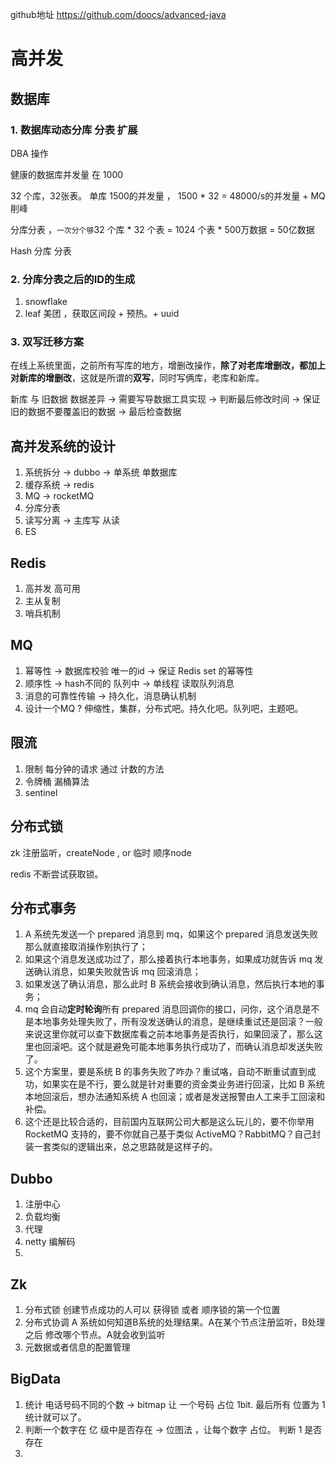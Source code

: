 
github地址 https://github.com/doocs/advanced-java

# 高并发

## 数据库

### 1. 数据库动态分库 分表 扩展

DBA 操作

健康的数据库并发量 在 1000

32 个库，32张表。 单库  1500的并发量 ， 1500 * 32 = 48000/s的并发量 + MQ 削峰

分库分表 ，`一次分个够`32 个库 * 32 个表 = 1024 个表 * 500万数据 = 50亿数据

Hash 分库 分表 

### 2. 分库分表之后的ID的生成
1. snowflake
2. leaf 美团 ，获取区间段 + 预热。+ uuid

### 3. 双写迁移方案

在线上系统里面，之前所有写库的地方，增删改操作，**除了对老库增删改，都加上对新库的增删改**，这就是所谓的**双写**，同时写俩库，老库和新库。

新库 与 旧数据 数据差异 -> 需要写导数据工具实现 -> 判断最后修改时间  -> 保证 旧的数据不要覆盖旧的数据 -> 最后检查数据


## 高并发系统的设计

1. 系统拆分 -> dubbo -> 单系统 单数据库
2. 缓存系统 -> redis
3. MQ      -> rocketMQ 
4. 分库分表
5. 读写分离 -> 主库写 从读
6. ES 


## Redis

1. 高并发 高可用
2. 主从复制
3. 哨兵机制

## MQ

1. 幂等性  -> 数据库校验    唯一的id -> 保证 Redis set 的幂等性 
2. 顺序性 -> hash不同的 队列中  -> 单线程 读取队列消息
3. 消息的可靠性传输 -> 持久化，消息确认机制
4. 设计一个MQ ? 伸缩性，集群，分布式吧。持久化吧。队列吧，主题吧。


## 限流

1. 限制 每分钟的请求 通过 计数的方法
2. 令牌桶 漏桶算法 
3. sentinel  

## 分布式锁

zk 注册监听，createNode , or 临时 顺序node 

redis 不断尝试获取锁。


## 分布式事务

1. A 系统先发送一个 prepared 消息到 mq，如果这个 prepared 消息发送失败那么就直接取消操作别执行了；
2. 如果这个消息发送成功过了，那么接着执行本地事务，如果成功就告诉 mq 发送确认消息，如果失败就告诉 mq 回滚消息；
3. 如果发送了确认消息，那么此时 B 系统会接收到确认消息，然后执行本地的事务；
4. mq 会自动**定时轮询**所有 prepared 消息回调你的接口，问你，这个消息是不是本地事务处理失败了，所有没发送确认的消息，是继续重试还是回滚？一般来说这里你就可以查下数据库看之前本地事务是否执行，如果回滚了，那么这里也回滚吧。这个就是避免可能本地事务执行成功了，而确认消息却发送失败了。
5. 这个方案里，要是系统 B 的事务失败了咋办？重试咯，自动不断重试直到成功，如果实在是不行，要么就是针对重要的资金类业务进行回滚，比如 B 系统本地回滚后，想办法通知系统 A 也回滚；或者是发送报警由人工来手工回滚和补偿。
6. 这个还是比较合适的，目前国内互联网公司大都是这么玩儿的，要不你举用 RocketMQ 支持的，要不你就自己基于类似 ActiveMQ？RabbitMQ？自己封装一套类似的逻辑出来，总之思路就是这样子的。


## Dubbo
1. 注册中心
2. 负载均衡
3. 代理
4. netty 编解码
5. 
## Zk
1. 分布式锁 创建节点成功的人可以 获得锁 或者 顺序锁的第一个位置
2. 分布式协调 A 系统如何知道B系统的处理结果。A在某个节点注册监听，B处理之后 修改哪个节点。A就会收到监听
3. 元数据或者信息的配置管理


## BigData

1. 统计 电话号码不同的个数 -> bitmap 让 一个号码 占位 1bit. 最后所有 位置为 1 统计就可以了。
2. 判断一个数字在 亿 级中是否存在 -> 位图法 ，让每个数字 占位。 判断 1 是否存在
3. 